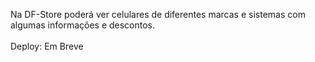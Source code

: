 Na DF-Store poderá ver celulares de diferentes marcas e sistemas com algumas informações e descontos.
<br>
<br>
Deploy: Em Breve
